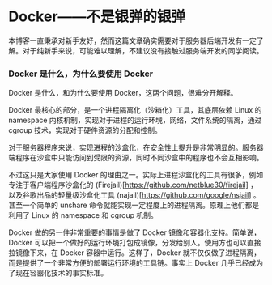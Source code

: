 Docker——不是银弹的银弹
=====================

本博客一直秉承对新手友好，然而这篇文章确实需要对于服务器后端开发有一定了解。对于纯新手来说，可能难以理解，不建议没有接触过服务端开发的同学阅读。

### Docker 是什么，为什么要使用 Docker

Docker 是什么，和为什么要使用 Docker，这两个问题，很难分开解释。

Docker 最核心的部分，是一个进程隔离化（沙箱化）工具，其底层依赖 Linux 的 namespace 内核机制，实现对于进程的运行环境，网络，文件系统的隔离，通过 cgroup 技术，实现对于硬件资源的分配和控制。

对于服务器程序来说，实现进程的沙盒化，在安全性上提升是非常明显的。服务器端程序在沙盒中只能访问到受限的资源，同时不同沙盒中的程序也不会互相影响。

不过这只是大家使用 Docker 的理由之一。实际上进程沙盒化的工具有很多，例如专注于客户端程序沙盒化的 (Firejail)[https://github.com/netblue30/firejail] ，以及谷歌出品的轻量级沙盒化工具 (najail)[https://github.com/google/nsjail] 。甚至一个简单的 unshare 命令就能实现一定程度上的进程隔离。原理上他们都是利用了 Linux 的 namespace 和 cgroup 机制。

Docker 做的另一件非常重要的事情是做了 Docker 镜像和容器化支持。简单说，Docker 可以把一个做好的运行环境打包成镜像，分发给别人。使用方也可以直接拉镜像下来，在 Docker 容器中运行。这样子，Docker 就不仅仅做了进程隔离，而是提供了一个非常方便的部署运行环境的工具链。事实上 Docker 几乎已经成为了现在容器化技术的事实标准。
